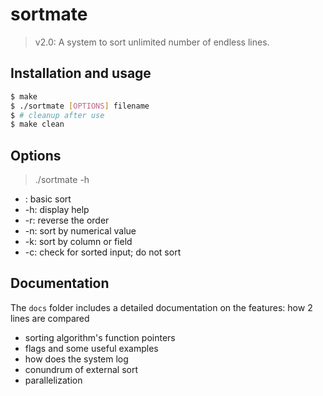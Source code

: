 # sortmate
> v2.0: A system to sort unlimited number of endless lines.

## Installation and usage
```bash
$ make
$ ./sortmate [OPTIONS] filename
$ # cleanup after use
$ make clean
```

## Options
> ./sortmate -h

- : basic sort
- -h: display help
- -r: reverse the order
- -n: sort by numerical value
- -k: sort by column or field
- -c: check for sorted input; do not sort

## Documentation

The `docs` folder includes a detailed documentation on the features:
how 2 lines are compared
- sorting algorithm's function pointers
- flags and some useful examples
- how does the system log
- conundrum of external sort
- parallelization

